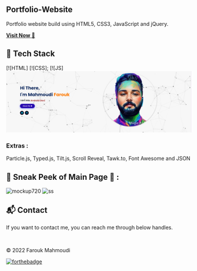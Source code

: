 ## Portfolio-Website
Portfolio website build using HTML5, CSS3, JavaScript and jQuery.

<a href="(https://www.linkedin.com/in/mahmoudi-farouk/)" target="_blank">**Visit Now** 🚀</a>


## 📌 Tech Stack
[![HTML]
[![CSS];
[![JS]
<img alt="jQuery" src="https://github.com/MAHMOUDI-FAROUK/Farouk-Portfolio/blob/main/assets/images/Capture%20d%E2%80%99%C3%A9cran%202023-07-29%20122025.png"/>

### Extras : 
Particle.js, Typed.js, Tilt.js, Scroll Reveal, Tawk.to, Font Awesome and JSON

## 📌 Sneak Peek of Main Page 🙈 :
![mockup720](https://user-images.githubusercontent.com/64949957/124947013-1f682080-e02d-11eb-977e-df3bbd4fa838.png)
![ss](https://user-images.githubusercontent.com/64949957/159113640-d92665a8-f614-42b3-8456-66b97fc2e651.png)


<h2>📬 Contact</h2>


If you want to contact me, you can reach me through below handles.

&nbsp;&nbsp;<a href="https://www.linkedin.com/in/mahmoudi-farouk/"><img src="" width="30"></img></a>

© 2022 Farouk Mahmoudi


[![forthebadge](https://forthebadge.com/images/badges/built-with-love.svg)](https://forthebadge.com)
